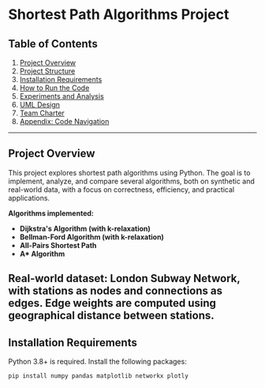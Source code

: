 # Shortest Path Algorithms Project

## Table of Contents
1. [Project Overview](#project-overview)  
2. [Project Structure](#project-structure)  
3. [Installation Requirements](#installation-requirements)  
4. [How to Run the Code](#how-to-run-the-code)  
5. [Experiments and Analysis](#experiments-and-analysis)  
6. [UML Design](#uml-design)  
7. [Team Charter](#team-charter)  
8. [Appendix: Code Navigation](#appendix-code-navigation)  

---

## Project Overview
This project explores shortest path algorithms using Python. The goal is to implement, analyze, and compare several algorithms, both on synthetic and real-world data, with a focus on correctness, efficiency, and practical applications.

**Algorithms implemented:**
- **Dijkstra's Algorithm (with k-relaxation)**  
- **Bellman-Ford Algorithm (with k-relaxation)**  
- **All-Pairs Shortest Path**  
- **A\* Algorithm**

**Real-world dataset:** London Subway Network, with stations as nodes and connections as edges. Edge weights are computed using geographical distance between stations.
---

## Installation Requirements
Python 3.8+ is required. Install the following packages:

```bash
pip install numpy pandas matplotlib networkx plotly
